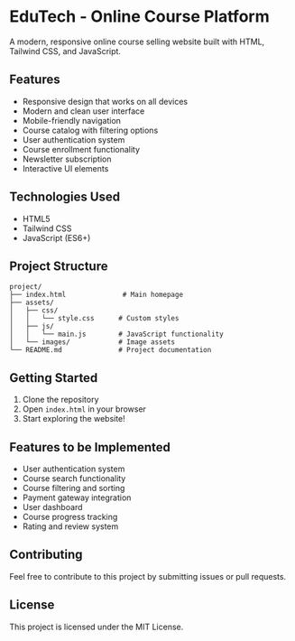 # EduTech - Online Course Platform

A modern, responsive online course selling website built with HTML, Tailwind CSS, and JavaScript.

## Features

- Responsive design that works on all devices
- Modern and clean user interface
- Mobile-friendly navigation
- Course catalog with filtering options
- User authentication system
- Course enrollment functionality
- Newsletter subscription
- Interactive UI elements

## Technologies Used

- HTML5
- Tailwind CSS
- JavaScript (ES6+)

## Project Structure

```
project/
├── index.html              # Main homepage
├── assets/
│   ├── css/
│   │   └── style.css      # Custom styles
│   ├── js/
│   │   └── main.js        # JavaScript functionality
│   └── images/            # Image assets
└── README.md              # Project documentation
```

## Getting Started

1. Clone the repository
2. Open `index.html` in your browser
3. Start exploring the website!

## Features to be Implemented

- User authentication system
- Course search functionality
- Course filtering and sorting
- Payment gateway integration
- User dashboard
- Course progress tracking
- Rating and review system

## Contributing

Feel free to contribute to this project by submitting issues or pull requests.

## License

This project is licensed under the MIT License. 
